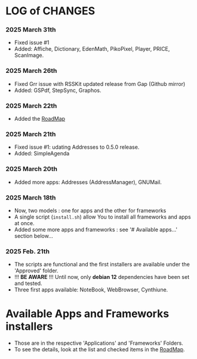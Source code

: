# LOG of CHANGES

### 2025 March 31th

- Fixed issue #1
- Added: Affiche, Dictionary, EdenMath, PikoPixel, Player, PRICE, ScanImage.

### 2025 March 26th

- Fixed Grr issue with RSSKit updated release from Gap (Github mirror)
- Added: GSPdf, StepSync, Graphos.

### 2025 March 22th

- Added the [RoadMap](Roadmap.md)

### 2025 March 21th

- Fixed issue #1: udating Addresses to 0.5.0 release.
- Added: SimpleAgenda

### 2025 March 20th

- Added more apps: Addresses (AddressManager), GNUMail.

### 2025 March 18th

- Now, two models : one for apps and the other for frameworks
- A single script (`install.sh`) allow You to install all frameworks and apps at once.
- Added some more apps and frameworks : see '# Available apps...' section below...

### 2025 Feb. 21th

- The  scripts are functional and the first installers are available under the 'Approved' folder.
- !!! **BE AWARE** !!! Until now, only **debian 12** dependencies have been set and tested.
- Three first apps available: NoteBook, WebBrowser, Cynthiune. 

# Available Apps and Frameworks installers

- Those are in the respective 'Applications' and 'Frameworks' Folders. 
- To see the details, look at the list and checked items in the [RoadMap](Roadmap.md).


